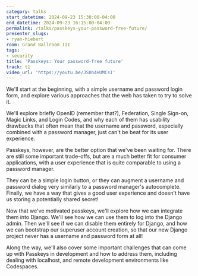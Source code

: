```yaml
---
category: talks
start_datetime: 2024-09-23 15:30:00-04:00
end_datetime: 2024-09-23 16:15:00-04:00
permalink: /talks/passkeys-your-password-free-future/
presenter_slugs:
- ryan-hiebert
room: Grand Ballroom III
tags:
- security
title: 'Passkeys: Your password-free future'
track: t1
video_url: 'https://youtu.be/JSUn4HUMCsI'
---
```


We'll start at the beginning, with a simple username and password login form, and explore various approaches that the web has taken to try to solve it.

We'll explore briefly OpenID (remember that?), Federation, Single Sign-on, Magic Links, and Login Codes, and why each of them has usability drawbacks that often mean that the username and password, especially combined with a password manager, just can't be beat for its user experience.

Passkeys, however, are the better option that we've been waiting for. There are still some important trade-offs, but are a much better fit for consumer applications, with a user experience that is quite comparable to using a password manager.

They can be a simple login button, or they can augment a username and password dialog very similarly to a password manager's autocomplete. Finally, we have a way that gives a good user experience and doesn't have us storing a potentially shared secret!

Now that we've motivated passkeys, we'll explore how we can integrate them into Django. We'll see how we can use them to log into the Django admin. Then we'll see if we can disable them entirely for Django, and how we can bootstrap our superuser account creation, so that our new Django project never has a username and password form at all!

Along the way, we'll also cover some important challenges that can come up with Passkeys in development and how to address them, including dealing with localhost, and remote development environments like Codespaces.
